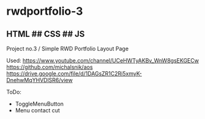 # rwdportfolio-3
## HTML ## CSS ## JS
Project no.3 / Simple RWD Portfolio Layout Page

Used:
https://www.youtube.com/channel/UCeHWTyAKBv_WnW8gsEKGECw
https://github.com/michalsnik/aos
https://drive.google.com/file/d/1DAGsZR1C2Ri5xmyK-DnehwMqYHVDlSR6/view

ToDo:
- ToggleMenuButton
- Menu contact cut